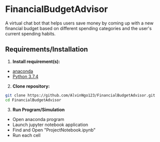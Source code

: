 # FinancialBudgetAdvisor

A virtual chat bot that helps users save money by coming up with a new financial budget based on different spending categories and the user's current spending habits. 

## Requirements/Installation
1. **Install requirement(s):**
  + [anaconda](https://www.anaconda.com/products/individual)
  + [Python 3.7.4](https://www.python.org/downloads/) 

2. **Clone repository:**

  ```bash
  git clone https://github.com/AlvinNgo123/FinancialBudgetAdvisor.git
  cd FinancialBudgetAdvisor
  ```

3. **Run Program/Simulation**
  + Open anaconda program
  + Launch jupyter notebook application
  + Find and Open "ProjectNotebook.ipynb"
  + Run each cell 
